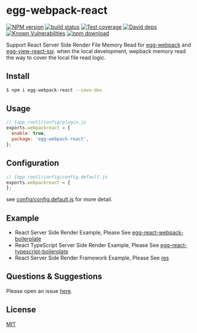 # egg-webpack-react

[![NPM version][npm-image]][npm-url]
[![build status][travis-image]][travis-url]
[![Test coverage][codecov-image]][codecov-url]
[![David deps][david-image]][david-url]
[![Known Vulnerabilities][snyk-image]][snyk-url]
[![npm download][download-image]][download-url]

[npm-image]: https://img.shields.io/npm/v/egg-webpack-react.svg?style=flat-square
[npm-url]: https://npmjs.org/package/egg-webpack-react
[travis-image]: https://img.shields.io/travis/easy-team/egg-webpack-react.svg?style=flat-square
[travis-url]: https://travis-ci.org/easy-team/egg-webpack-react
[codecov-image]: https://img.shields.io/codecov/c/github/easy-team/egg-webpack-react.svg?style=flat-square
[codecov-url]: https://codecov.io/github/easy-team/egg-webpack-react?branch=master
[david-image]: https://img.shields.io/david/easy-team/egg-webpack-react.svg?style=flat-square
[david-url]: https://david-dm.org/easy-team/egg-webpack-react
[snyk-image]: https://snyk.io/test/npm/egg-webpack-react/badge.svg?style=flat-square
[snyk-url]: https://snyk.io/test/npm/egg-webpack-react
[download-image]: https://img.shields.io/npm/dm/egg-webpack-react.svg?style=flat-square
[download-url]: https://npmjs.org/package/egg-webpack-react

Support React Server Side Render File Memory Read for [egg-webpack](https://github.com/hubcarl/egg-webpack) and [egg-view-react-ssr](https://github.com/easy-team/egg-view-react-ssr). when the local development, wepback memory read the way to cover the local file read logic.

## Install

```bash
$ npm i egg-webpack-react --save-dev
```

## Usage

```js
// {app_root}/config/plugin.js
exports.webpackreact = {
  enable: true,
  package: 'egg-webpack-react',
};
```

## Configuration

```js
// {app_root}/config/config.default.js
exports.webpackreact = {
};
```

see [config/config.default.js](config/config.default.js) for more detail.

## Example

- React Server Side Render Example, Please See [egg-react-webpack-boilerplate](https://github.com/easy-team/egg-react-webpack-boilerplate)
- React TypeScript Server Side Render Example, Please See [egg-react-typescript-boilerplate](https://github.com/easy-team/egg-react-typescript-boilerplate)
- React Server Side Render Framework Example, Please See [res](https://github.com/easy-team/res)

## Questions & Suggestions

Please open an issue [here](https://github.com/easy-team/egg-view-react-ssr/issues).

## License

[MIT](LICENSE)
